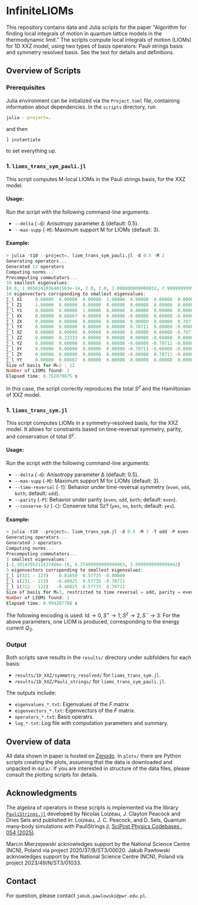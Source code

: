 # InfiniteLIOMs

This repository contains data and Julia scripts for the paper "Algorithm for finding local integrals of motion in quantum lattice models in the thermodynamic limit." The scripts compute local integrals of motion (LIOMs) for 1D XXZ model, using two types of basis operators: Pauli strings basis and symmetry resolved basis. See the text for details and definitions.

## Overview of Scripts

### Prerequisites
Julia environment can be initialized via the `Project.toml` file, containing information about dependencies. In the `scripts` directory, run

```bash
julia --project=.
```
and then

```julia
] instantiate
```
to set everything up.

### 1. `lioms_trans_sym_pauli.jl`
This script computes M-local LIOMs in the Pauli strings basis, for the XXZ model.

#### Usage:
Run the script with the following command-line arguments:
- `--delta` (`-d`): Anisotropy parameter Δ (default: 0.5).
- `--max-supp` (`-M`): Maximum support M for LIOMs (default: 3).

#### Example:
```julia
> julia -t10 --project=. liom_trans_sym_pauli.jl -d 0.5 -M 2
Generating operators...
Generated 12 operators
Computing norms...
Precomputing commutators...
10 smallest eigenvalues:
[0.0, 1.0658141036401503e-14, 2.0, 2.0, 2.000000000000032, 7.999999999999998, 8.000000000000007, 17.999999999999996, 18.0, 18.0]
10 eigenvectors corrsponding to smallest eigenvalues:
∑_l X1     0.00000  0.00000  0.00000  1.00000  0.00000  0.00000  0.00000  0.00000  0.00000  0.00000
∑_l Z1     1.00000  0.00000  0.00000  0.00000  0.00000  0.00000  0.00000  0.00000  0.00000  0.00000
∑_l Y1     0.00000  0.00000  1.00000  0.00000  0.00000  0.00000  0.00000  0.00000  0.00000  0.00000
∑_l XX     0.00000  0.66667  0.00000  0.00000 -0.00000  0.00000 -0.00000  0.11171  0.43304  0.59628
∑_l ZX     0.00000  0.00000  0.00000  0.00000  0.00000  0.00000  0.70711  0.00000  0.00000  0.00000
∑_l YX     0.00000  0.00000  0.00000  0.00000  0.70711  0.00000 -0.00000 -0.68469  0.17662  0.00000
∑_l XZ     0.00000  0.00000  0.00000  0.00000  0.00000  0.00000 -0.70711  0.00000 -0.00000  0.00000
∑_l ZZ     0.00000  0.33333  0.00000  0.00000  0.00000 -0.00000  0.00000 -0.22341 -0.86608  0.29814
∑_l YZ     0.00000  0.00000  0.00000  0.00000 -0.00000 -0.70711 -0.00000  0.00000  0.00000  0.00000
∑_l XY     0.00000  0.00000  0.00000  0.00000 -0.70711 -0.00000 -0.00000 -0.68469  0.17662  0.00000
∑_l ZY     0.00000  0.00000  0.00000  0.00000 -0.00000  0.70711 -0.00000  0.00000  0.00000  0.00000
∑_l YY     0.00000  0.66667  0.00000  0.00000  0.00000  0.00000  0.00000  0.00000  0.00000 -0.74536
Size of basis for M=2 : 12
Number of LIOMs found: 2
Elapsed time: 0.762079875 s
```
In this case, the script correctly reproduces the total $S^z$ and the Hamiltonian of XXZ model.

### 1. `lioms_trans_sym.jl`
This script computes LIOMs in a symmetry-resolved basis, for the XXZ model. It allows for constraints based on time-reversal symmetry, parity, and conservation of total $S^z$.

#### Usage:
Run the script with the following command-line arguments:
- `--delta` (`-d`): Anisotropy parameter Δ (default: 0.5).
- `--max-supp` (`-M`): Maximum support M for LIOMs (default: 3).
- `--time-reversal` (`-T`): Behavior under time-reversal symmetry (`even`, `odd`, `both`; default: `odd`).
- `--parity` (`-P`): Behavior under parity (`even`, `odd`, `both`; default: `even`).
- `--conserve-Sz` (`-C`): Conserve total Sz? (`yes`, `no`, `both`; default: `yes`).

#### Example:
```julia
> julia -t10 --project=. liom_trans_sym.jl -d 0.5 -M 3 -T odd -P even -C yes
Generating operators...
Generated 3 operators
Computing norms...
Precomputing commutators...
3 smallest eigenvalues:
[-1.1814295211437466e-16, 0.37499999999999983, 3.9999999999999942]
3 eigenvectors corrsponding to smallest eigenvalues:
∑_l i(321 - 123)    0.81650  0.57735 -0.00000
∑_l i(231 - 213)   -0.40825  0.57735 -0.70711
∑_l i(312 - 132)   -0.40825  0.57735  0.70711
Size of basis for M=3, restricted to time reversal = odd, parity = even, Sz conservation = yes: 3
Number of LIOMs found: 1
Elapsed time: 0.994267708 s
```
The following encoding is used: $\mathrm{Id} \to 0, S^+ \to 1,\; S^z \to 2, S^- \to 3$.
For the above parameters, one LIOM is produced, corresponding to the energy current $Q_3$.

### Output 
Both scripts save results in the `results/` directory under subfolders for each basis:
- `results/1D_XXZ/symmetry_resolved/` for `lioms_trans_sym.jl`.
- `results/1D_XXZ/Pauli_strings/` for `lioms_trans_sym_pauli.jl`.

The outputs include:
- `eigenvalues_*.txt`: Eigenvalues of the $F$ matrix
- `eigenvectors_*.txt`: Eigenvectors of the $F$ matrix.
- `operators_*.txt`: Basis operatrs.
- `log_*.txt`: Log file with computation parameters and summary.

## Overview of data
All data shown in paper is hosted on [Zenodo](https://doi.org/10.5281/zenodo.15363681). In `plots/` there are Python scripts creating the plots, assuming that the data is downloaded and unpacked in `data/`. If you are interested in structure of the data files, please consult the plotting scripts for details.


## Acknowledgments
The algebra of operators in these scripts is implemented via the library [`PauliStrings.jl`](https://github.com/nicolasloizeau/PauliStrings.jl) developed by Nicolas Loizeau, J. Clayton Peacock and Dries Sels and published in: Loizeau, J. C. Peacock, and D. Sels, Quantum many-body simulations with PauliStrings.jl, [SciPost Physics Codebases , 054 (2025)](https://scipost.org/10.21468/SciPostPhysCodeb.54).

Marcin Mierzejewski acknowledges support by the National Science Centre (NCN), Poland via project 2020/37/B/ST3/00020. Jakub Pawłowski acknowledges support by the National Science Centre (NCN), Poland via project 2023/49/N/ST3/01033. 

## Contact
For question, please contact `jakub.pawlowski@pwr.edu.pl`.
